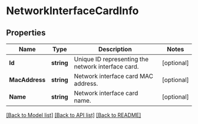 # NetworkInterfaceCardInfo

## Properties

Name | Type | Description | Notes
------------ | ------------- | ------------- | -------------
**Id** | **string** | Unique ID representing the network interface card. | [optional] 
**MacAddress** | **string** | Network interface card MAC address. | [optional] 
**Name** | **string** | Network interface card name. | [optional] 

[[Back to Model list]](../README.md#documentation-for-models) [[Back to API list]](../README.md#documentation-for-api-endpoints) [[Back to README]](../README.md)


